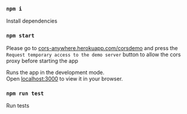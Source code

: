 ### `npm i`

Install dependencies

### `npm start`

Please go to [cors-anywhere.herokuapp.com/corsdemo](https://cors-anywhere.herokuapp.com/corsdemo) and press the `Request temporary access to the demo server` button to allow the cors proxy before starting the app

Runs the app in the development mode.\
Open [localhost:3000](http://localhost:3000) to view it in your browser.

### `npm run test`

Run tests